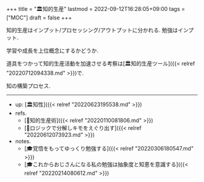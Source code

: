 +++
title = "🏛知的生産"
lastmod = 2022-09-12T16:28:05+09:00
tags = ["MOC"]
draft = false
+++

知的生産はインプット/プロセッシング/アウトプットに分かれる. 勉強はインプット.

学習や成長を上位概念にするかどうか.

道具をつかって知的生産活動を加速させる考察は[🏛知的生産ツール]({{< relref "20220712094338.md" >}})で.

知の構築プロセス.

---

-   up: [🏛知性]({{< relref "20220623195538.md" >}})
-   refs.
    -   [📁知的生産術]({{< relref "20220110081806.md" >}})
    -   [🦊ロジックで分解しキモをえぐり出す]({{< relref "20220612073923.md" >}})
-   notes.
    -   [🎓覚悟をもってゆっくり勉強する]({{< relref "20220306180547.md" >}})
    -   [🎓これからおじさんになる私の勉強は抽象度と知恵を意識する]({{< relref "20220214080612.md" >}})
